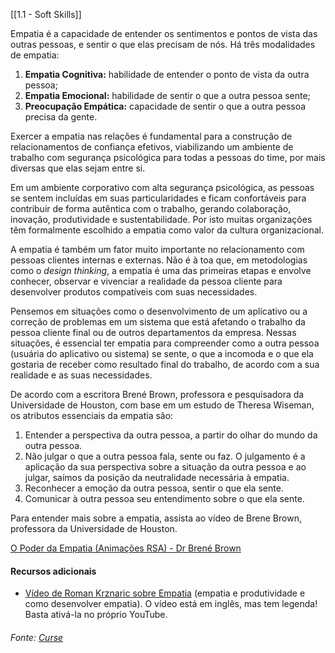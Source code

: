 [[1.1 - Soft Skills]]


Empatia é a capacidade de entender os sentimentos e pontos de vista das outras pessoas, e sentir o que elas precisam de nós. Há três modalidades de empatia:

1.  **Empatia Cognitiva:** habilidade de entender o ponto de vista da outra pessoa;
2.  **Empatia Emocional:** habilidade de sentir o que a outra pessoa sente;
3.  **Preocupação Empática:** capacidade de sentir o que a outra pessoa precisa da gente.

Exercer a empatia nas relações é fundamental para a construção de relacionamentos de confiança efetivos, viabilizando um ambiente de trabalho com segurança psicológica para todas a pessoas do time, por mais diversas que elas sejam entre si.

Em um ambiente corporativo com alta segurança psicológica, as pessoas se sentem incluídas em suas particularidades e ficam confortáveis para contribuir de forma autêntica com o trabalho, gerando colaboração, inovação, produtividade e sustentabilidade. Por isto muitas organizações têm formalmente escolhido a empatia como valor da cultura organizacional.

A empatia é também um fator muito importante no relacionamento com pessoas clientes internas e externas. Não é à toa que, em metodologias como o _design thinking_, a empatia é uma das primeiras etapas e envolve conhecer, observar e vivenciar a realidade da pessoa cliente para desenvolver produtos compatíveis com suas necessidades.

Pensemos em situações como o desenvolvimento de um aplicativo ou a correção de problemas em um sistema que está afetando o trabalho da pessoa cliente final ou de outros departamentos da empresa. Nessas situações, é essencial ter empatia para compreender como a outra pessoa (usuária do aplicativo ou sistema) se sente, o que a incomoda e o que ela gostaria de receber como resultado final do trabalho, de acordo com a sua realidade e as suas necessidades.

De acordo com a escritora Brené Brown, professora e pesquisadora da Universidade de Houston, com base em um estudo de Theresa Wiseman, os atributos essenciais da empatia são:

1.  Entender a perspectiva da outra pessoa, a partir do olhar do mundo da outra pessoa.
2.  Não julgar o que a outra pessoa fala, sente ou faz. O julgamento é a aplicação da sua perspectiva sobre a situação da outra pessoa e ao julgar, saímos da posição da neutralidade necessária à empatia.
3.  Reconhecer a emoção da outra pessoa, sentir o que ela sente.
4.  Comunicar à outra pessoa seu entendimento sobre o que ela sente.

Para entender mais sobre a empatia, assista ao vídeo de Brene Brown, professora da Universidade de Houston.

[O Poder da Empatia (Animações RSA) - Dr Brené Brown](https://www.youtube.com/c/afetoterapia)

#### Recursos adicionais

-   [Vídeo de Roman Krznaric sobre Empatia](https://youtu.be/8jGr51cxVF0) (empatia e produtividade e como desenvolver empatia). O vídeo está em inglês, mas tem legenda! Basta ativá-la no próprio YouTube.

###### Fonte: [Curse](https://app.betrybe.com/learn/course/5e938f69-6e32-43b3-9685-c936530fd326/module/2e0692c9-e226-4e95-860a-b4cad80e3c3c/section/d041930c-2861-493a-ab7e-9f566aa90d29/day/bbba778d-382d-4387-a43d-4f94fca4c7c0/lesson/51278e0b-e687-4ef5-a2b7-4e20122c65ff)
